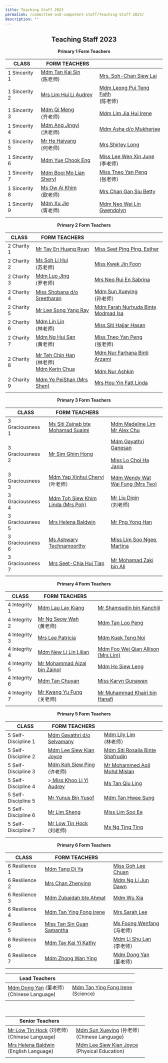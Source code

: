 ```yaml
---
title: Teaching Staff 2023
permalink: /committed-and-competent-staff/Teaching-Staff-2023/
description: ""
---
```

## <center>Teaching Staff 2023</center>

**<center>Primary 1 Form Teachers</center>**

| CLASS  | FORM TEACHERS ||
| -------- | -------- | -------- |
 | 1 Sincerity 1 | <a href="mailto:tan_kai_sin@moe.edu.sg">Mdm Tan Kai Sin </a><br>(陈老师)| <a href="mailto:soh-chan_siew_lai@moe.edu.sg">Mrs. Soh-Chan Siew Lai |
| 1 Sincerity 2 | </a><a href="mailto:kan_hui_li_audrey@moe.edu.sg"> Mrs Lim Hui Li Audrey | </a><a href="mailto:faith_leong_pui_teng@moe.edu.sg">Mdm Leong Pui Teng Faith </a><br>(陈老师)|
| 1 Sincerity 3 | <a href="mailto:qi_meng@moe.edu.sg">Mdm Qi Meng </a><br>(齐老师)| <a href="mailto:lim_jia_hui@moe.edu.sg">Mdm Lim Jia Hui Irene |
| 1 Sincerity 4 | </a><a href="mailto:ang_jingyi@moe.edu.sg">Mdm Ang Jingyi </a><br>(洪老师)| <a href="mailto:asha_mukherjee_dula@moe.edu.sg">Mdm Asha d/o Mukherjee |
| 1 Sincerity 5 | </a><a href="mailto:he_haiyang@moe.edu.sg">Mr He Haiyang </a><br>(何老师)| <a href="mailto:shirley_loo_bee_leng@moe.edu.sg">Mrs Shirley Long|
| 1 Sincerity 6 | </a><a href="mailto:yue_chook_eng@moe.edu.sg">Mdm Yue Chook Eng | </a><a href="mailto:lee_wen_xin_june@moe.edu.sg">Miss Lee Wen Xin June </a><br>(李老师)|
| 1 Sincerity 7 | <a href="mailto:booi_mo_lian@moe.edu.sg">Mdm Booi Mo Lian Sheryl | </a><a href="mailto:tneo_yan_peng@moe.edu.sg">Miss Tneo Yan Peng </a><br>(张老师) |
| 1 Sincerity 8 | <a href="mailto:ow_ai_khim@moe.edu.sg">Ms Ow Ai Khim </a><br>(欧老师) | <a href="mailto:chan_gan_siu@moe.edu.sg">Mrs Chan Gan Siu Betty|
| 1 Sincerity 9 | </a><a href="mailto:xu_jie@moe.edu.sg">Mdm Xu Jie</a><br>(胥老师) | <a href="mailto: neo_wei_lin_gwendolyn@moe.edu.sg">Mdm Neo Wei Lin Gwendolyn|
|||


**<center>Primary 2 Form Teachers</center>**

| CLASS  | FORM TEACHERS ||
| -------- | -------- | -------- |
| 2 Charity 1 | </a><a href="mailto:ryan_tay_en_huang@moe.edu.sg">Mr Tay En Huang Ryan | </a><a href="mailto:seet_ping_ping_esther@moe.edu.sg">Miss Seet Ping Ping, Esther |
| 2 Charity 2 | </a><a href="mailto:soh_li_hui@moe.edu.sg"> Ms Soh Li Hui </a><br>(苏老师) | <a href="mailto:kwek_jin_foon@moe.edu.sg">Miss Kwek Jin Foon|
| 2 Charity 3 | </a><a href="mailto:lou_jing@moe.edu.sg">Mdm Luo JIng </a><br>(罗老师)| <a href="mailto:koh_rui_en_sabrina@moe.edu.sg">Mrs Neo Rui En Sabrina|
| 2 Charity 4 | </a><a href="mailto:shobana_sreetharan@moe.edu.sg">Miss Shobana d/o Sreetharan| </a><a href="mailto:sun_xueying@moe.edu.sg">Mdm Sun Xueying </a><br> (孙老师）|
| 2 Charity 5 | <a href="mailto:lee_song_yang@moe.edu.sg">Mr Lee Song Yang Ray | </a><a href="mailto:farah_nurhuda_mohmad_isa@moe.edu.sg">Mdm Farah Nurhuda Binte Modmad Isa|
| 2 Charity 6 | </a><a href="mailto:lin_lin@moe.edu.sg">Mdm Lin Lin </a><br>(林老师) | <a href="mailto:Siti_hajjar_hasan@moe.edu.sg">Miss Siti Hajjar Hasan|
| 2 Charity 7 | </a><a href="mailto:ng_hui_san@moe.edu.sg">Mdm Ng Hui San </a><br>(黄老师)| <a href="mailto:tneo_yan_peng@moe.edu.sg">Miss Tneo Yan Peng </a><br>(张老师) |
| 2 Charity 8 | <a href="mailto:teh_chin_han@moe.edu.sg">Mr Teh Chin Han </a><br>(林老师) <br> <a href="mailto:chua_sze_yi@moe.edu.sg"> Mdm Kerin Chua | </a><a href="mailto:nur_farhana_arzami@moe.edu.sg">Mdm Nur Farhana Binti Arzami </a><br><br> <a href="mailto:nur_ashikin_abdull_aziz@moe.edu.sg">Mdm Nur Ashkin|
| 2 Charity 9 | </a><a href="mailto:ye_peishan@moe.edu.sg">Mdm Ye PeiShan (Mrs Shen) | </a><a href="mailto: hou_yin_fatt@moe.edu.sg">Mrs Hou Yin Fatt Linda|
|||
	

**<center>Primary 3 Form Teachers</center>**

| CLASS  | FORM TEACHERS ||
| -------- | -------- | -------- |
| 3 Graciousness 1 |</a><a href="mailto:siti_zainab_mohamed_suaimi@moe.edu.sg">Ms Siti Zainab bte Mohamad Suaimi | </a><a href="mailto:madeline_lim_jia_min@moe.edu.sg">Mdm Madeline Lim </a><br> <a href="mailto:chu_yunfeng_alex@moe.edu.sg">Mr Alex Chu  |
| 3 Graciousness 2 | </a><a href="mailto:sim_ghim_hong@moe.edu.sg"> Mr Sim Ghim Hong| </a><a href="mailto:gayathri_ganesan@moe.edu.sg@moe.edu.sg">Mdm Gayathri Ganesan </a><br><br><a href="mailto:lo_choi_ha_janis@moe.edu.sg">Miss Lo Choi Ha Janis|
| 3 Graciousness 3 | </a><a href="mailto:cheryl_yap_xinhui@moe.edu.sg">Mdm Yap Xinhui Cheryl </a><br>(叶老师）| <a href="mailto:wat_wai_fung@moe.edu.sg">Mdm Wendy Wat Wai Fung (Mrs Teo) |
| 3 Graciousness 4 | </a><a href="mailto:toh_siew_khim@moe.edu.sg">Mdm Toh Siew Khim Linda (Mrs Poh) | </a><a href="mailto:liu_diqin@moe.edu.sg">Mr Liu Diqin </a><br>(刘老师) |
| 3 Graciousness 5 | <a href="mailto:helena_baldwin@moe.edu.sg">Mrs Helena Baldwin|</a><a href="mailto:png_yong_han@moe.edu.sg">Mr Png Yong Han|
| 3 Graciousness 6 | </a><a href="mailto:ashwary_technamoorthy@moe.edu.sg">Ms Ashwary Technamoorthy| </a><a href="mailto:lim_soo_ngee_martina@moe.edu.sg">Miss Lim Soo Ngee, Martina |
| 3 Graciousness 7 | </a><a href="mailto:chia_hui_tian@moe.edu.sg">Mrs Seet-Chia Hui Tian | </a><a href="mailto:mohamad_zaki_ali@moe.edu.sg">Mr Mohamad Zaki bin Ali |
|||


**<center>Primary 4 Form Teachers</center>**

| CLASS  | FORM TEACHERS ||
| -------- | -------- | -------- |
| 4 Integrity 1 | </a><a href="mailto:lau_lay_kiang@moe.edu.sg">Mdm Lau Lay Kiang| </a><a href="mailto:@moe.edu.sg">Mr Shamsudin bin Kanchili |
| 4 Integrity 2 | </a><a href="mailto:ng_swoe_wah@moe.edu.sg"> Mr Ng Seow Wah </a><br>(黄老师)| <a href="mailto:tan_loo_peng@moe.edu.sg">Mdm Tan Loo Peng|
| 4 Integrity 3 | </a><a href="mailto:lee_patricia@moe.edu.sg">Mrs Lee Patricia| </a><a href="mailto:kuek_teng_noi@moe.edu.sg">Mdm Kuek Teng Noi |
| 4 Integrity 4 | </a><a href="mailto:new_lilin_lilian@moe.edu.sg">Mdm New Li Lin Lilian|</a><a href="mailto:allison_foo_wei_qian@moe.edu.sg">Mdm Foo Wei Qian Allison (Mrs Lim) |
| 4 Integrity 5 | </a><a href="mailto:he_haiyang@moe.edu.sg">Mr Mohammad Aizal bin Zainol| </a><a href="mailto:ho_siew_leng_2@moe.edu.sg">Mdm Ho Siew Leng|
| 4 Integrity 6 | </a><a href="mailto:tan_chuyan@moe.edu.sg">Mdm Tan Chuyan| </a><a href="mailto:karyn_gunawan@moe.edu.sg">Miss Karyn Gunawan|
| 4 Integrity 7 | </a><a href="mailto:kwang_yu_fung@moe.edu.sg">Mr Kwang Yu Fung </a><br>(关老师)| <a href="mailto:muhammad_khairi_hanafi@moe.edu.sg">Mr Muhammad Khairi bin Hanafi |
|||

**<center>Primary 5 Form Teachers</center>**

| CLASS  | FORM TEACHERS ||
| -------- | -------- | -------- |
| 5 Self-Discipline 1 | </a><a href="mailto:gayathri_selvamany@moe.edu.sg">Mdm Gayathri d/o Selvamany| </a><a href="mailto:@moe.edu.sg">Mdm Lily Lim </a><br> (林老师） |
| 5 Self-Discipline 2 | <a href="mailto:lee_siew_kian_joyce@moe.edu.sg"> Mdm Lee Siew Kian Joyce| </a><a href="mailto:siti_rosalia_shafrudin@moe.edu.sg">Mdm Siti Rosalia Binte Shafrudin|
| 5 Self-Discipline 3 | </a><a href="mailto:koh_siew_ping@moe.edu.sg">Mdm Koh Siew Ping </a><br>(许老师)| <a href="mailto:mohammed_aqil_mohd_mislan@moe.edu.sg">Mr Mohammed Aqil Mohd Mislan |
| 5 Self-Discipline 4 | &gt;</a><a href="mailto:khoo_li_yi_audrey@moe.edu.sg">	Miss Khoo Li Yi Audrey| </a><a href="mailto:tan_qiu_ling@moe.edu.sg">Ms Tan Qiu Ling|
| 5 Self-Discipline 5 | </a><a href="mailto:yunus_b_yusif@moe.edu.sg">Mr Yunus Bin Yusof|</a><a href="mailto:tan_hwee_sung@moe.edu.sg">Mdm Tan Hwee Sung|
| 5 Self-Discipline 6 | </a><a href="mailto:lim_sheng@moe.edu.sg">Mr Lim Sheng| </a><a href="mailto:lim_soo_ee@moe.edu.sg">Miss Lim Soo Ee|
| 5 Self-Discipline 7 | </a><a href="mailto:low_tin_hock@moe.edu.sg"> Mr Low Tin Hock </a><br>(刘老师)| <a href="mailto:ng_ting_ting_a@moe.edu.sg">Ms Ng Ting Ting|
|||


**<center>Primary 6 Form Teachers</center>**
	
| CLASS  | FORM TEACHERS ||
| -------- | -------- | -------- |
| 6 Resilience 1 | </a><a href="mailto:tang_di_ya@moe.edu.sg">Mdm Tang Di Ya| </a><a href="mailto:goh_lee_chuan@moe.edu.sg">Miss Goh Lee Chuan |
| 6 Resilience 2 | </a><a href="mailto:song_zhenying@moe.edu.sg"> Mrs Chan Zhenying| </a><a href="mailto:dawn_ng_li_jun@moe.edu.sg">Mdm Ng Li Jun Dawn|
| 6 Resilience 3 | </a><a href="mailto:zubaidah_ahmat@moe.edu.sg">Mdm Zubaidah bte Ahmat| </a><a href="mailto:wu_xia@moe.edu.sg">Mdm Wu Xia |
| 6 Resilience 4 | </a><a href="mailto:tan_ying_fong@moe.edu.sg">Mdm Tan Ying Fong Irene| </a><a href="mailto:sarah_koh_hui_khoon@moe.edu.sg">Mrs Sarah Lee|
| 6 Resilience 5 | </a><a href="mailto:samantha_s_tan@moe.edu.sg">Miss Tan Sin Guan Samantha| </a><a href="mailto:foong_wenfang@moe.edu.sg">Ms Foong Wenfang </a><br>(冯老师)|
| 6 Resilience 6 | <a href="mailto:tay_kai_yi_kathy@moe.edu.sg">Mdm Tay Kai Yi Kathy| </a><a href="mailto:li_shu_lan@moe.edu.sg">Mdm Li Shu Lan </a><br>(李老师）|
| 6 Resilience 7 | <a href="mailto:zhong_wan_ying@moe.edu.sg">Mdm Zhong Wan Ying | </a><a href="mailto:dong_yan@moe.edu.sg">Mdm Dong Yan </a><br>(董老师) |
|||

	
|  **Lead Teachers**|  | 
| -------- | -------- | 
| <a href="mailto:dong_yan@moe.edu.sg">Mdm Dong Yan</a>  (董老师）<br>(Chinese Language) | <a href="mailto:tan_ying_fong@moe.edu.sg">Mdm Tan Ying Fong Irene</a> <br>(Science) |
|||


<br>

|  **Senior Teachers**|  | 
| -------- | -------- | 
| <a href="mailto:low_tin_hock@moe.edu.sg">Mr Low Tin Hock</a> (刘老师）<br>(Chinese Language) | <a href="mailto:sun_xueying@moe.edu.sg">Mdm Sun Xueying</a>  (孙老师）<br>(Chinese Language) |
|<a href="mailto:helena_baldwin@moe.edu.sg">Mrs Helena Baldwin</a> <br>(English Language)|<a href="mailto:lee_siew_kian_joyce@moe.edu.sg">Mdm Lee Siew Kian Joyce</a><br>(Physical Education)|
|||